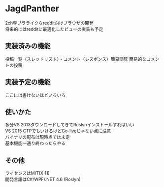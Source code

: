 # JagdPanther
2ch専ブラライクなreddit向けブラウザの開発  
将来的にはredditに最適化したビューの実装も予定  

## 実装済みの機能
投稿一覧（スレッドリスト）・コメント（レスポンス）簡易閲覧
簡易的なコメントの投稿

## 実装予定の機能
ここには書けないほどいろいろ  

## 使いかた
多分VS 2013ダウンロードしてきてRoslynインストールすればいい  
VS 2015 CTPでもいけるけどGo-liveじゃない点に注意  
バイナリの配布は現時点では未定  
基本機能一通り終わったらやる

## その他
ライセンスはMIT(X 11)  
開発言語はC#/WPF/.NET 4.6 (Roslyn)
